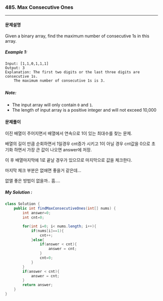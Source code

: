 ### 485. Max Consecutive Ones

---

#### 문제설명

Given a binary array, find the maximum number of consecutive 1s in this array.

##### Example 1:

```
Input: [1,1,0,1,1,1]
Output: 3
Explanation: The first two digits or the last three digits are consecutive 1s.
    The maximum number of consecutive 1s is 3.
```

##### 

##### **Note**:

- The input array will only contain `0` and `1`.
- The length of input array is a positive integer and will not exceed 10,000



#### 문제풀이

이진 배열이 주어지면서 배열에서 연속으로 1이 있는 최대수를 찾는 문제.

배열의 길이 만큼 순회하면서 1일경우 cnt증가 시키고 1이 아닐 경우 cnt값을 0으로 초기화 하면서 가장 큰 값이 나오면 answer에 저장.

이 후 배열마지막에 1로 끝날 경우가 있으므로 마지막으로 값을 체크한다.

마지막 체크 부분은 없애면 좋을거 같은데...

없앨 좋은 방법이 없을까.. 흠....

##### My Solution :

```java
class Solution {
    public int findMaxConsecutiveOnes(int[] nums) {
        int answer=0;
        int cnt=0;

        for(int i=0; i< nums.length; i++){
            if(nums[i]==1){
                cnt++;
            }else{
                if(answer < cnt){
                    answer = cnt;
                }
                cnt=0;
            }
        }
        if(answer < cnt){
            answer = cnt;
        }
        return answer;
    }
}
```

